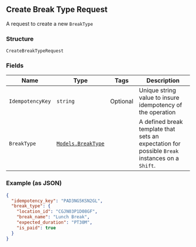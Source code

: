 ## Create Break Type Request

A request to create a new `BreakType`

### Structure

`CreateBreakTypeRequest`

### Fields

| Name | Type | Tags | Description |
|  --- | --- | --- | --- |
| `IdempotencyKey` | `string` | Optional | Unique string value to insure idempotency of the operation |
| `BreakType` | [`Models.BreakType`](/doc/models/break-type.md) |  | A defined break template that sets an expectation for possible `Break`<br>instances on a `Shift`. |

### Example (as JSON)

```json
{
  "idempotency_key": "PAD3NG5KSN2GL",
  "break_type": {
    "location_id": "CGJN03P1D08GF",
    "break_name": "Lunch Break",
    "expected_duration": "PT30M",
    "is_paid": true
  }
}
```

